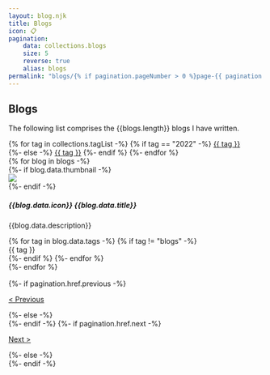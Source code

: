 ```yaml
---
layout: blog.njk
title: Blogs
icon: 📋
pagination:
    data: collections.blogs
    size: 5
    reverse: true
    alias: blogs
permalink: "blogs/{% if pagination.pageNumber > 0 %}page-{{ pagination.pageNumber + 1 }}/{% endif %}index.html"
---
```


## Blogs
The following list comprises the {{blogs.length}} blogs I have written.

<div class="d-flex flex-row flex-wrap gap-1 pt-4">
    {% for tag in collections.tagList -%}
        {% if tag == "2022" -%}
            <a href="/tags/{{ tag }}/" class="tag tag-{{ tag }}"><span>{{ tag }}</span></a>
            <div style="flex-basis: 100%;"></div>
        {%- else -%}
            <a href="/tags/{{ tag }}/" class="tag tag-{{ tag }}"><span>{{ tag }}</span></a>
        {%- endif %}
    {%- endfor %}
</div>

<div class="project-list d-flex flex-column justify-content-center gap-3 py-4 pt-3">
    {% for blog in blogs -%}
        <article class="project-box p-exclude">
            {%- if blog.data.thumbnail -%}
            <div class="project-box-thumbnail">
                <img src="{{blog.url}}/{{blog.data.thumbnail}}"></img>
            </div>
            {%- endif -%}
            <div class="project-box-info">
                <h5>{{blog.data.icon}} {{blog.data.title}}</h5>
                <p class="project-description mt-0 mb-3 ff-firacode">{{blog.data.description}}</p>
                <div class="gap-1 align-items-center project-tags">
                    {% for tag in blog.data.tags -%}
                        {% if tag != "blogs" -%}
                            <div class="tag tag-{{tag}}"><span>{{ tag }}</span></div>
                        {%- endif %}
                    {%- endfor %}
                </div>
            </div>
            <a href="{{blog.url}}" class="entry-link"></a>
        </article>
    {%- endfor %}
</div>

<div class="d-flex justify-content-between p-exclude" style="margin: 1rem 0 5.5rem 0">
    {%- if pagination.href.previous -%}
        <p><a href="{{pagination.href.previous}}">< Previous</a></p>
    {%- else -%}
        <div></div>
    {%- endif -%}
    {%- if pagination.href.next -%}
        <p><a href="{{pagination.href.next}}">Next ></a></p>
    {%- else -%}
        <div></div>
    {%- endif -%}
</div>


